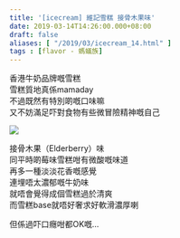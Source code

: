 ```yaml
---
title: '[icecream] 維記雪糕 接骨木果味'
date: 2019-03-14T14:26:00.000+08:00
draft: false
aliases: [ "/2019/03/icecream_14.html" ]
tags : [flavor - 螞蟻族]
---
```


香港牛奶品牌嘅雪糕  
雪糕質地真係mamaday  
不過既然有特別啲嘅口味嘛  
又不妨滿足吓對食物有些微冒險精神嘅自己  

![](/images/klndairyelderberry.jpg)

接骨木果（Elderberry）味  
同平時啲莓味雪糕咁有微酸嘅味道  
再多一種淡淡花香嘅感覺  
連埋唔太濃郁嘅牛奶味  
就唔會覺得成個雪糕過於清爽  
而雪糕base就唔好奢求好軟滑濃厚喇  
  
但係過吓口癮咁都OK嘅…